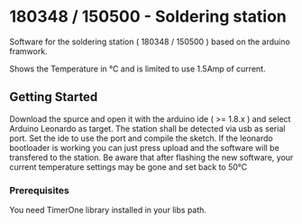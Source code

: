 #  180348 / 150500 - Soldering station
Software for the soldering station ( 180348 / 150500 ) based on the arduino framwork.

Shows the Temperature in °C and is limited to use 1.5Amp of current.

## Getting Started

Download the spurce and open it with the arduino ide ( >= 1.8.x ) and select Arduino Leonardo as target.
The station shall be detected via usb as serial port. Set the ide to use the port and compile the sketch.
If the leonardo bootloader is working you can just press upload and the software will be transfered to the station.
Be aware that after flashing the new software, your current temperature settings may be gone and set back to 50°C


### Prerequisites

You need TimerOne library installed in your libs path.


